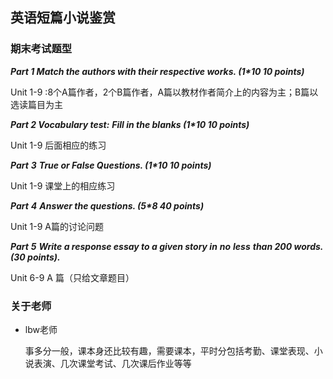 ## 英语短篇小说鉴赏

### 期末考试题型

***Part 1 Match the authors with their respective works. (1\*10 10 points)***

Unit 1-9 :8个A篇作者，2个B篇作者，A篇以教材作者简介上的内容为主；B篇以选读篇目为主

***Part 2 Vocabulary test:*** ***Fill in the blanks (1\*10 10 points)***

Unit 1-9 后面相应的练习

***Part*** ***3*** ***True or False Questions. (1\*10 10 points)***

Unit 1-9 课堂上的相应练习

***Part*** ***4*** ***Answer the questions. (5\*8 40 points)***

Unit 1-9 A篇的讨论问题

***Part*** ***5*** ***Write a response essay to a given story in*** ***no*** ***less*** ***than 200 words. (30 points).***

Unit 6-9 A 篇（只给文章题目）



### 关于老师

- lbw老师

  事多分一般，课本身还比较有趣，需要课本，平时分包括考勤、课堂表现、小说表演、几次课堂考试、几次课后作业等等
